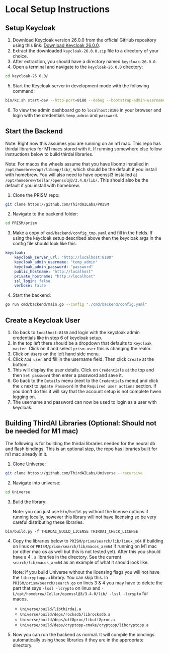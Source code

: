 # Local Setup Instructions

## Setup Keycloak

1. Download Keycloak version 26.0.0 from the official GitHub repository using this link: [Download Keycloak 26.0.0](https://github.com/keycloak/keycloak/releases/download/26.0.0/keycloak-26.0.0.zip).
2. Extract the downloaded `keycloak-26.0.0.zip` file to a directory of your choice.
3. After extraction, you should have a directory named `keycloak-26.0.0`.
4. Open a terminal and navigate to the `keycloak-26.0.0` directory:
```bash
cd keycloak-26.0.0/
```
5. Start the Keycloak server in development mode with the following command:
```bash
bin/kc.sh start-dev --http-port=8180 --debug --bootstrap-admin-username temp_admin --bootstrap-admin-password password
```
6. To view the admin dashboard go to `localhost:8180` in your browser and login with the credentials `temp_admin` and `password`. 


## Start the Backend
Note: Right now this assumes you are running on an m1 mac. This repo has thirdai libraries for M1 macs stored with it. If running somewhere else follow instructions below to build thirdai libraries.

Note: For macos the wheels assume that you have libomp installed in `/opt/homebrew/opt/libomp/lib/`, which should be the default if you install with homebrew. You will also need to have openssl3 installed at `/opt/homebrew/Cellar/openssl@3/3.4.0/lib/`. This should also be the default if you install with homebrew.

1. Clone the PRISM repo:
```bash
git clone https://github.com/ThirdAILabs/PRISM
```
2. Navigate to the backend folder:
```bash
cd PRISM/prism
```
3. Make a copy of `cmd/backend/config_tmp.yaml` and fill in the fields. If using the keycloak setup described above then the keycloak args in the config file should look like this: 
```yaml
keycloak:
    keycloak_server_url: "http://localhost:8180"
    keycloak_admin_username: "temp_admin"
    keycloak_admin_password: "password"
    public_hostname: "http://localhost"
    private_hostname: "http://localhost"
    ssl_login: false
    verbose: false
```
4. Start the backend: 
```bash
go run cmd/backend/main.go --config "./cmd/backend/config.yaml"
```

## Create a Keycloak User
1. Go back to `localhost:8180` and login with the keycloak admin credentials like in step 6 of keycloak setup. 
2. In the top left there should be a dropdown that defaults to `Keycloak master`. Click on it and select `prism-user` this is changing the realm. 
3. Click on `Users` on the left hand side menu. 
4. Click `Add user` and fill in the username field. Then click `Create` at the bottom. 
5. This will display the user details. Click on `Credentials` at the top and then `Set password` then enter a password and save it.
6. Go back to the `Details` menu (next to the `Credentials` menu) and click the `x` next to `Update Password` in the `Required user actions` section. If you don't do this it will say that the account setup is not complete hwen logging on. 
7. The username and password can now be used to login as a user with keycloak.


## Building ThirdAI Libraries (Optional: Should not be needed for M1 mac)

The following is for building the thirdai libraries needed for the neural db and flash bindings. This is an optional step, the repo has libraries built for m1 mac already in it.

1. Clone Universe:
```bash
git clone https://github.com/ThirdAILabs/Universe --recursive
```
2. Navigate into universe:
```bash
cd Universe
```
3. Build the library: 
  
    Note: you can just use `bin/build.py` without the license options if running locally, however this library will not have licensing so be very careful distributing these libraries. 
```
bin/build.py -f THIRDAI_BUILD_LICENSE THIRDAI_CHECK_LICENSE
```
  

4. Copy the libraries below to `PRISM/prism/search/lib/linux_x64` if building on linux or `PRISM/prism/search/lib/macos_arm64` if running on M1 mac (or other mac os as well but this is not tested yet). After this you should have a 4 `.a` libraries in the directory. See the current `search/lib/macos_arm64` as an example of what it should look like. 
  
    Note: if you build Universe without the licensing flags you will not have the `libcryptopp.a` library. You can skip this. In `PRISM/prism/search/search.go` on lines 3 & 4 you may have to delete the part that says `-lssl -lcrypto` on linux and `-L/opt/homebrew/Cellar/openssl@3/3.4.0/lib/ -lssl -lcrypto` for macos.
    - `Universe/build/libthirdai.a`
    - `Universe/build/deps/rocksdb/librocksdb.a`
    - `Universe/build/deps/utf8proc/libutf8proc.a`
    - `Universe/build/deps/cryptopp-cmake/cryptopp/libcryptopp.a`

5. Now you can run the backend as normal. It will compile the bindings automatically using these libraries if they are in the appropriate directory.
